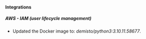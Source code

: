 #### Integrations
##### AWS - IAM (user lifecycle management)
- Updated the Docker image to: *demisto/python3:3.10.11.58677*.
